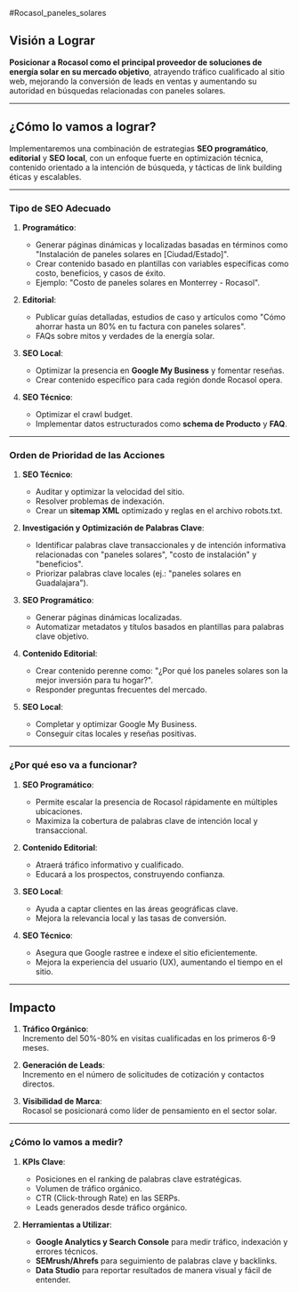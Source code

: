 #Rocasol_paneles_solares 
## **Visión a Lograr**

**Posicionar a Rocasol como el principal proveedor de soluciones de energía solar en su mercado objetivo**, atrayendo tráfico cualificado al sitio web, mejorando la conversión de leads en ventas y aumentando su autoridad en búsquedas relacionadas con paneles solares.

---

## **¿Cómo lo vamos a lograr?**

Implementaremos una combinación de estrategias **SEO programático**, **editorial** y **SEO local**, con un enfoque fuerte en optimización técnica, contenido orientado a la intención de búsqueda, y tácticas de link building éticas y escalables.

---

### **Tipo de SEO Adecuado**

1. **Programático**:
    
    - Generar páginas dinámicas y localizadas basadas en términos como "Instalación de paneles solares en [Ciudad/Estado]".
    - Crear contenido basado en plantillas con variables específicas como costo, beneficios, y casos de éxito.
    - Ejemplo: "Costo de paneles solares en Monterrey - Rocasol".
2. **Editorial**:
    
    - Publicar guías detalladas, estudios de caso y artículos como "Cómo ahorrar hasta un 80% en tu factura con paneles solares".
    - FAQs sobre mitos y verdades de la energía solar.
3. **SEO Local**:
    
    - Optimizar la presencia en **Google My Business** y fomentar reseñas.
    - Crear contenido específico para cada región donde Rocasol opera.
4. **SEO Técnico**:
    
    - Optimizar el crawl budget.
    - Implementar datos estructurados como **schema de Producto** y **FAQ**.

---

### **Orden de Prioridad de las Acciones**

1. **SEO Técnico**:
    
    - Auditar y optimizar la velocidad del sitio.
    - Resolver problemas de indexación.
    - Crear un **sitemap XML** optimizado y reglas en el archivo robots.txt.
2. **Investigación y Optimización de Palabras Clave**:
    
    - Identificar palabras clave transaccionales y de intención informativa relacionadas con "paneles solares", "costo de instalación" y "beneficios".
    - Priorizar palabras clave locales (ej.: "paneles solares en Guadalajara").
3. **SEO Programático**:
    
    - Generar páginas dinámicas localizadas.
    - Automatizar metadatos y títulos basados en plantillas para palabras clave objetivo.
4. **Contenido Editorial**:
    
    - Crear contenido perenne como: "¿Por qué los paneles solares son la mejor inversión para tu hogar?".
    - Responder preguntas frecuentes del mercado.
5. **SEO Local**:
    
    - Completar y optimizar Google My Business.
    - Conseguir citas locales y reseñas positivas.

---

### **¿Por qué eso va a funcionar?**

1. **SEO Programático**:
    
    - Permite escalar la presencia de Rocasol rápidamente en múltiples ubicaciones.
    - Maximiza la cobertura de palabras clave de intención local y transaccional.
2. **Contenido Editorial**:
    
    - Atraerá tráfico informativo y cualificado.
    - Educará a los prospectos, construyendo confianza.
3. **SEO Local**:
    
    - Ayuda a captar clientes en las áreas geográficas clave.
    - Mejora la relevancia local y las tasas de conversión.
4. **SEO Técnico**:
    
    - Asegura que Google rastree e indexe el sitio eficientemente.
    - Mejora la experiencia del usuario (UX), aumentando el tiempo en el sitio.

---

## **Impacto**

1. **Tráfico Orgánico**:  
    Incremento del 50%-80% en visitas cualificadas en los primeros 6-9 meses.
    
2. **Generación de Leads**:  
    Incremento en el número de solicitudes de cotización y contactos directos.
    
3. **Visibilidad de Marca**:  
    Rocasol se posicionará como líder de pensamiento en el sector solar.
    

---

### **¿Cómo lo vamos a medir?**

1. **KPIs Clave**:
    
    - Posiciones en el ranking de palabras clave estratégicas.
    - Volumen de tráfico orgánico.
    - CTR (Click-through Rate) en las SERPs.
    - Leads generados desde tráfico orgánico.
2. **Herramientas a Utilizar**:
    
    - **Google Analytics y Search Console** para medir tráfico, indexación y errores técnicos.
    - **SEMrush/Ahrefs** para seguimiento de palabras clave y backlinks.
    - **Data Studio** para reportar resultados de manera visual y fácil de entender.